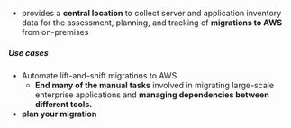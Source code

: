 - provides a **central location** to collect server and application inventory data for the assessment, planning, and tracking of **migrations to AWS** from on-premises
##### Use cases
- Automate lift-and-shift migrations to AWS
	- **End many of the manual tasks** involved in migrating large-scale enterprise applications and **managing dependencies between different tools.**
- **plan your migration**